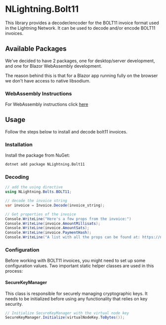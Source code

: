 # NLightning.Bolt11

This library provides a decoder/encoder for the BOLT11 invoice format used in the Lightning Network.
It can be used to decode and/or encode BOLT11 invoices.

## Available Packages

We've decided to have 2 packages, one for desktop/server development, and one for Blazor WebAssembly development.

The reason behind this is that for a Blazor app running fully on the browser we don't have access to native libsodium.

### WebAssembly Instructions

For WebAssembly instructions click [here](bolt11/webassembly)

## Usage

Follow the steps below to install and decode bolt11 invoices.

### Installation

Install the package from NuGet:

```bash
dotnet add package NLightning.Bolt11
```

### Decoding

```csharp
// add the using directive
using NLightning.Bolts.BOLT11;

// decode the invoice string
var invoice = Invoice.Decode(invoice_string);

// Get properties of the invoice
Console.WriteLine("Here's a few props from the invoice:")
Console.WriteLine(invoice.AmountMillisats);
Console.WriteLine(invoice.AmountSats);
Console.WriteLine(invoice.PaymentHash);
Console.WriteLine("A list with all the props can be found at: https://nlightning.ipms.io/api/NLightning.Bolts.BOLT11.Invoice.html#properties");
```

### Configuration
Before working with BOLT11 invoices, you might need to set up some configuration values.
Two important static helper classes are used in this process:

#### SecureKeyManager
This class is responsible for securely managing cryptographic keys.
It needs to be initialized before using any functionality that relies on key security.

```csharp
// Initialize SecureKeyManager with the virtual node key
SecureKeyManager.Initialize(virtualNodeKey.ToBytes());
```